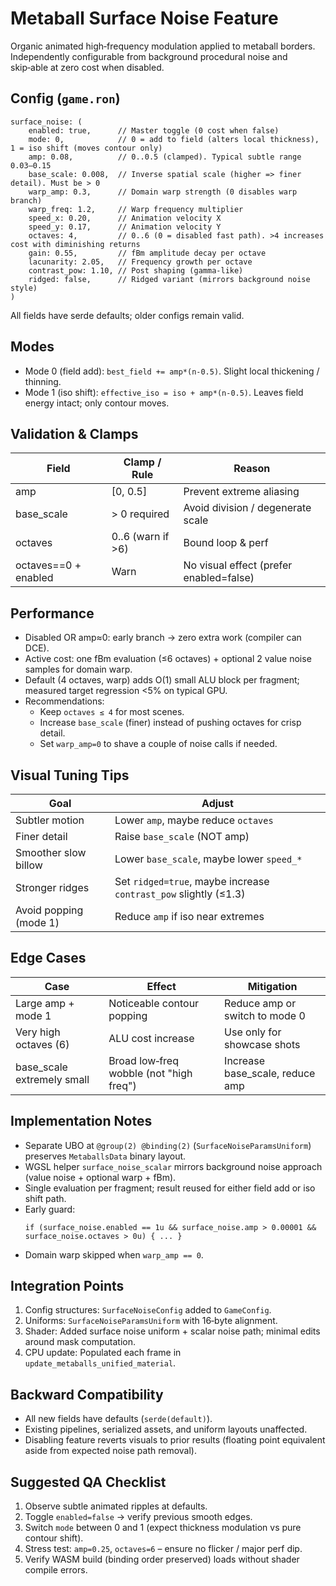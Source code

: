 # Metaball Surface Noise Feature

Organic animated high‑frequency modulation applied to metaball borders. Independently configurable from background procedural noise and skip‑able at zero cost when disabled.

## Config (`game.ron`)

```
surface_noise: (
    enabled: true,      // Master toggle (0 cost when false)
    mode: 0,            // 0 = add to field (alters local thickness), 1 = iso shift (moves contour only)
    amp: 0.08,          // 0..0.5 (clamped). Typical subtle range 0.03–0.15
    base_scale: 0.008,  // Inverse spatial scale (higher => finer detail). Must be > 0
    warp_amp: 0.3,      // Domain warp strength (0 disables warp branch)
    warp_freq: 1.2,     // Warp frequency multiplier
    speed_x: 0.20,      // Animation velocity X
    speed_y: 0.17,      // Animation velocity Y
    octaves: 4,         // 0..6 (0 = disabled fast path). >4 increases cost with diminishing returns
    gain: 0.55,         // fBm amplitude decay per octave
    lacunarity: 2.05,   // Frequency growth per octave
    contrast_pow: 1.10, // Post shaping (gamma-like)
    ridged: false,      // Ridged variant (mirrors background noise style)
)
```

All fields have serde defaults; older configs remain valid.

## Modes

- Mode 0 (field add): `best_field += amp*(n-0.5)`. Slight local thickening / thinning.
- Mode 1 (iso shift): `effective_iso = iso + amp*(n-0.5)`. Leaves field energy intact; only contour moves.

## Validation & Clamps

| Field | Clamp / Rule | Reason |
|-------|--------------|--------|
| amp | [0, 0.5] | Prevent extreme aliasing |
| base_scale | > 0 required | Avoid division / degenerate scale |
| octaves | 0..6 (warn if >6) | Bound loop & perf |
| octaves==0 + enabled | Warn | No visual effect (prefer enabled=false) |

## Performance

- Disabled OR amp≈0: early branch -> zero extra work (compiler can DCE).
- Active cost: one fBm evaluation (≤6 octaves) + optional 2 value noise samples for domain warp.
- Default (4 octaves, warp) adds O(1) small ALU block per fragment; measured target regression <5% on typical GPU.
- Recommendations:
  - Keep `octaves ≤ 4` for most scenes.
  - Increase `base_scale` (finer) instead of pushing octaves for crisp detail.
  - Set `warp_amp=0` to shave a couple of noise calls if needed.

## Visual Tuning Tips

| Goal | Adjust |
|------|--------|
| Subtler motion | Lower `amp`, maybe reduce `octaves` |
| Finer detail | Raise `base_scale` (NOT amp) |
| Smoother slow billow | Lower `base_scale`, maybe lower `speed_*` |
| Stronger ridges | Set `ridged=true`, maybe increase `contrast_pow` slightly (≤1.3) |
| Avoid popping (mode 1) | Reduce `amp` if iso near extremes |

## Edge Cases

| Case | Effect | Mitigation |
|------|--------|------------|
| Large amp + mode 1 | Noticeable contour popping | Reduce amp or switch to mode 0 |
| Very high octaves (6) | ALU cost increase | Use only for showcase shots |
| base_scale extremely small | Broad low‑freq wobble (not "high freq") | Increase base_scale, reduce amp |

## Implementation Notes

- Separate UBO at `@group(2) @binding(2)` (`SurfaceNoiseParamsUniform`) preserves `MetaballsData` binary layout.
- WGSL helper `surface_noise_scalar` mirrors background noise approach (value noise + optional warp + fBm).
- Single evaluation per fragment; result reused for either field add or iso shift path.
- Early guard:
  ```
  if (surface_noise.enabled == 1u && surface_noise.amp > 0.00001 && surface_noise.octaves > 0u) { ... }
  ```
- Domain warp skipped when `warp_amp == 0`.

## Integration Points

1. Config structures: `SurfaceNoiseConfig` added to `GameConfig`.
2. Uniforms: `SurfaceNoiseParamsUniform` with 16‑byte alignment.
3. Shader: Added surface noise uniform + scalar noise path; minimal edits around mask computation.
4. CPU update: Populated each frame in `update_metaballs_unified_material`.

## Backward Compatibility

- All new fields have defaults (`serde(default)`).
- Existing pipelines, serialized assets, and uniform layouts unaffected.
- Disabling feature reverts visuals to prior results (floating point equivalent aside from expected noise path removal).

## Suggested QA Checklist

1. Observe subtle animated ripples at defaults.
2. Toggle `enabled=false` -> verify previous smooth edges.
3. Switch `mode` between 0 and 1 (expect thickness modulation vs pure contour shift).
4. Stress test: `amp=0.25`, `octaves=6` – ensure no flicker / major perf dip.
5. Verify WASM build (binding order preserved) loads without shader compile errors.
